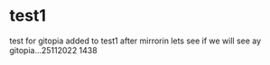 # test1
test for gitopia
added to test1 after mirrorin lets see if we will see ay gitopia...25112022 1438
